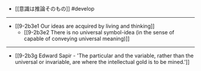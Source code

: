 - [[意識は推論そのもの]] #develop
---
- [[9-2b3e1 Our ideas are acquired by living and thinking]]
  - [[9-2b3e2 There is no universal symbol-idea (in the sense of capable of conveying universal meaning)]]
---
- [[9-2b3g Edward Sapir - 'The particular and the variable, rather than the universal or invariable, are where the intellectual gold is to be mined.']]
